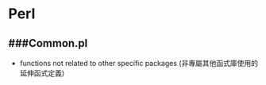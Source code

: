 # Perl

<script type="text/javascript" src="../js/general.js"></script>

###Common.pl
---

* functions not related to other specific packages (非專屬其他函式庫使用的延伸函式定義)